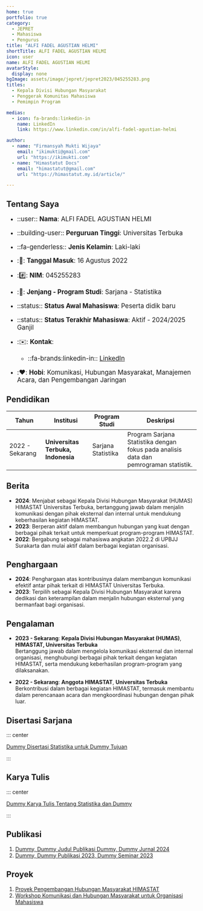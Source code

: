 ```yaml
---
home: true
portfolio: true
category:
  - JEPRET
  - Mahasiswa
  - Pengurus
title: "ALFI FADEL AGUSTIAN HELMI"
shortTitle: ALFI FADEL AGUSTIAN HELMI
icon: user
name: ALFI FADEL AGUSTIAN HELMI
avatarStyle:
  display: none
bgImage: assets/image/jepret/jepret2023/045255283.png
titles:
  - Kepala Divisi Hubungan Masyarakat
  - Penggerak Komunitas Mahasiswa
  - Pemimpin Program

medias:
  - icon: fa-brands:linkedin-in
    name: LinkedIn
    link: https://www.linkedin.com/in/alfi-fadel-agustian-helmi

author:
  - name: "Firmansyah Mukti Wijaya"
    email: "ikimukti@gmail.com"
    url: "https://ikimukti.com"
  - name: "Himastatut Docs"
    email: "himastatut@gmail.com"
    url: "https://himastatut.my.id/article/"

---
```


## Tentang Saya

<div style="font-size: 1.2em">

- ::user:: **Nama**: ALFI FADEL AGUSTIAN HELMI
- ::building-user:: **Perguruan Tinggi**: Universitas Terbuka
- ::fa-genderless:: **Jenis Kelamin**: Laki-laki
- ::calendar:: **Tanggal Masuk**: 16 Agustus 2022
- ::hash:: **NIM**: 045255283
- ::book:: **Jenjang - Program Studi**: Sarjana - Statistika
- ::status:: **Status Awal Mahasiswa**: Peserta didik baru
- ::status:: **Status Terakhir Mahasiswa**: Aktif - 2024/2025 Ganjil
- ::envelope:: **Kontak**:
  - ::fa-brands:linkedin-in:: [LinkedIn](https://www.linkedin.com/in/alfi-fadel-agustian-helmi)

- ::heart:: **Hobi**: Komunikasi, Hubungan Masyarakat, Manajemen Acara, dan Pengembangan Jaringan

</div>

## Pendidikan

| Tahun       | Institusi                        | Program Studi           | Deskripsi                                                               |
|-------------|-----------------------------------|-------------------------|-------------------------------------------------------------------------|
| 2022 - Sekarang | **Universitas Terbuka, Indonesia** | Sarjana Statistika       | Program Sarjana Statistika dengan fokus pada analisis data dan pemrograman statistik. |

## Berita

- **2024**: Menjabat sebagai Kepala Divisi Hubungan Masyarakat (HUMAS) HIMASTAT Universitas Terbuka, bertanggung jawab dalam menjalin komunikasi dengan pihak eksternal dan internal untuk mendukung keberhasilan kegiatan HIMASTAT.
- **2023**: Berperan aktif dalam membangun hubungan yang kuat dengan berbagai pihak terkait untuk memperkuat program-program HIMASTAT.
- **2022**: Bergabung sebagai mahasiswa angkatan 2022.2 di UPBJJ Surakarta dan mulai aktif dalam berbagai kegiatan organisasi.

## Penghargaan

- **2024**: Penghargaan atas kontribusinya dalam membangun komunikasi efektif antar pihak terkait di HIMASTAT Universitas Terbuka.
- **2023**: Terpilih sebagai Kepala Divisi Hubungan Masyarakat karena dedikasi dan keterampilan dalam menjalin hubungan eksternal yang bermanfaat bagi organisasi.

## Pengalaman

- **2023 - Sekarang**: **Kepala Divisi Hubungan Masyarakat (HUMAS)**, **HIMASTAT, Universitas Terbuka**  
  Bertanggung jawab dalam mengelola komunikasi eksternal dan internal organisasi, menghubungi berbagai pihak terkait dengan kegiatan HIMASTAT, serta mendukung keberhasilan program-program yang dilaksanakan.

- **2022 - Sekarang**: **Anggota HIMASTAT**, **Universitas Terbuka**  
  Berkontribusi dalam berbagai kegiatan HIMASTAT, termasuk membantu dalam perencanaan acara dan mengkoordinasi hubungan dengan pihak luar.

## Disertasi Sarjana

::: center

[Dummy Disertasi Statistika untuk Dummy Tujuan](mhs-045255283.md)

:::

## Karya Tulis

::: center

[Dummy Karya Tulis Tentang Statistika dan Dummy](mhs-045255283.md)

:::

## Publikasi

1. [Dummy, Dummy Judul Publikasi Dummy, Dummy Jurnal 2024](https://dummy-jurnal.example.com)
2. [Dummy, Dummy Publikasi 2023, Dummy Seminar 2023](https://dummy-seminar.example.com)

## Proyek

1. [Proyek Pengembangan Hubungan Masyarakat HIMASTAT](https://dummy-proyek-humas.example.com)
2. [Workshop Komunikasi dan Hubungan Masyarakat untuk Organisasi Mahasiswa](https://dummy-workshop-humas.example.com)
